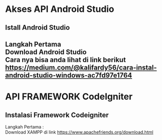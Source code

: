 <h1> Akses API Android Studio </h1>
<h2> Istall Android Studio <h2>
<p> Langkah Pertama <br>
Download Android Studio <br>
Cara nya bisa anda lihat di link berikut <br>
<a href= "https://medium.com/@kalifardy56/cara-instal-android-studio-windows-ac7fd97e1764">https://medium.com/@kalifardy56/cara-instal-android-studio-windows-ac7fd97e1764</a>
</p>
  
  <h1>API FRAMEWORK CodeIgniter</h1>
  <h2>Instalasi Framework Codeigniter</h2>
  <p>Langkah Pertama  :</br>
  Download XAMPP di link <a href = "https://www.apachefriends.org/download.html">https://www.apachefriends.org/download.html</a>
  </p>
